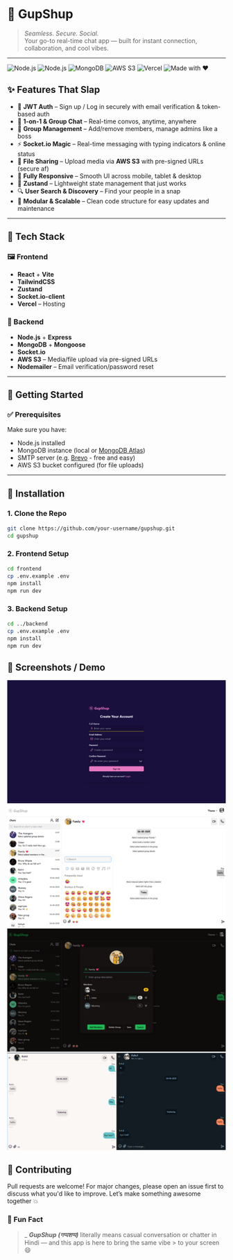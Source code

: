 # 💬 GupShup

> _Seamless. Secure. Social._  
> Your go-to real-time chat app — built for instant connection, collaboration, and cool vibes.

---

![Node.js](https://img.shields.io/badge/Frontend-React.js-green?logo=react)
![Node.js](https://img.shields.io/badge/Backend-Node.js-green?logo=node.js)
![MongoDB](https://img.shields.io/badge/Database-MongoDB-brightgreen?logo=mongodb)
![AWS S3](https://img.shields.io/badge/File%20Upload-AWS%20S3-orange)
![Vercel](https://img.shields.io/badge/Hosted%20on-Vercel-000?logo=vercel&logoColor=white)
![Made with ❤️](https://img.shields.io/badge/Made%20with-%E2%9D%A4-red)

## ✨ Features That Slap

- 🔐 **JWT Auth** – Sign up / Log in securely with email verification & token-based auth
- 💬 **1-on-1 & Group Chat** – Real-time convos, anytime, anywhere
- 👥 **Group Management** – Add/remove members, manage admins like a boss
- ⚡ **Socket.io Magic** – Real-time messaging with typing indicators & online status
- 📁 **File Sharing** – Upload media via **AWS S3** with pre-signed URLs (secure af)
- 📱 **Fully Responsive** – Smooth UI across mobile, tablet & desktop
- 🧠 **Zustand** – Lightweight state management that just works
- 🔍 **User Search & Discovery** – Find your people in a snap
- 🧩 **Modular & Scalable** – Clean code structure for easy updates and maintenance

---

## 🧰 Tech Stack

### 🖼 Frontend

- **React** + **Vite**
- **TailwindCSS**
- **Zustand**
- **Socket.io-client**
- **Vercel** – Hosting

### 🔧 Backend

- **Node.js** + **Express**
- **MongoDB** + **Mongoose**
- **Socket.io**
- **AWS S3** – Media/file upload via pre-signed URLs
- **Nodemailer** – Email verification/password reset

---

## 🧪 Getting Started

### ✅ Prerequisites

Make sure you have:

- Node.js installed
- MongoDB instance (local or [MongoDB Atlas](https://www.mongodb.com/cloud/atlas))
- SMTP server (e.g. [Brevo](https://www.brevo.com) - free and easy)
- AWS S3 bucket configured (for file uploads)

---

## 🚀 Installation

### 1. Clone the Repo

```bash
git clone https://github.com/your-username/gupshup.git
cd gupshup
```

### 2. Frontend Setup

```bash
cd frontend
cp .env.example .env
npm install
npm run dev
```

### 3. Backend Setup

```bash
cd ../backend
cp .env.example .env
npm install
npm run dev
```

## 📸 Screenshots / Demo

![](./assets/signup.png "Signup Screen Theme: Synthwave")
![](./assets/chat.png "Group Chat Screen Theme: Wireframe")
![](./assets/GroupSettings.png "Group Settings Screen Theme: Forest")
![](./assets/OnlineTyping.png "Online & Typing Theme: Cupcake & sunset")

## 🙌 Contributing

Pull requests are welcome! For major changes, please open an issue first to discuss what you'd like to improve.
Let’s make something awesome together 💥

### 🧠 Fun Fact

> \_ **_GupShup (गप्पशप्प)_** literally means casual conversation or chatter in Hindi — and this app is here to bring the same vibe > to your screen 😄
